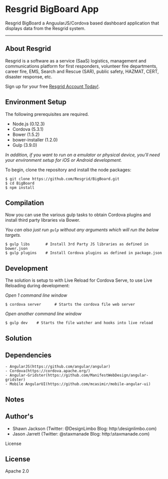 Resgrid BigBoard App
===========================

Resgrid BigBoard a AnguularJS/Cordova based dashboard application that displays data from the Resgrid system.

*********

About Resgrid
-------------
Resgrid is a software as a service (SaaS) logistics, management and communications platform for first responders, volunteer fire departments, career fire, EMS, Search and Rescue (SAR), public safety, HAZMAT, CERT, disaster response, etc.

Sign up for your free [Resgrid Account Today!](https://resgrid.com).


## Environment Setup ##

The following prerequisites are required.

* Node.js (0.12.3)
* Cordova (5.3.1)
* Bower (1.5.2)
* bower-installer (1.2.0)
* Gulp (3.9.0)

*In addition, if you want to run on a emulator or physical device, you'll need your environment setup for iOS or Android development.*

To begin, clone the repository and install the node packages:

	$ git clone https://github.com/Resgrid/BigBoard.git
    $ cd BigBoard
	$ npm install

## Compilation ##

Now you can use the various gulp tasks to obtain Cordova plugins and install third party libraries via Bower.

*You can also just run `gulp` without any arguments which will run the below targets.*

	$ gulp libs       # Install 3rd Party JS libraries as defined in bower.json
	$ gulp plugins    # Install Cordova plugins as defined in package.json

## Development ##

The solution is setup to with Live Reload for Cordova Serve, to use Live Reloading during development:

*Open 1 command line window*

	$ cordova server      # Starts the cordova file web server

*Open another command line window*

	$ gulp dev    # Starts the file watcher and hooks into live reload

## Solution ##



## Dependencies ##
    - AngularJS(https://github.com/angular/angular)
    - Cordova(https://cordova.apache.org/)
    - Angular-Gridster(https://github.com/ManifestWebDesign/angular-gridster)
    - Mobile AngularUI(https://github.com/mcasimir/mobile-angular-ui)

## Notes ##


## Author's ##
* Shawn Jackson (Twitter: @DesignLimbo Blog: http:\\designlimbo.com)
* Jason Jarrett (Twitter: @staxmanade Blog: http:\\staxmanade.com)

License
## License ##
Apache 2.0